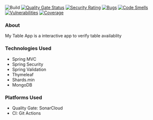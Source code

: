 ![Build](https://github.com/petruki/mytable-poc/workflows/Build/badge.svg)
[![Quality Gate Status](https://sonarcloud.io/api/project_badges/measure?project=petruki_mytable-poc&metric=alert_status)](https://sonarcloud.io/dashboard?id=petruki_mytable-poc)
[![Security Rating](https://sonarcloud.io/api/project_badges/measure?project=petruki_mytable-poc&metric=security_rating)](https://sonarcloud.io/dashboard?id=petruki_mytable-poc)
[![Bugs](https://sonarcloud.io/api/project_badges/measure?project=petruki_mytable-poc&metric=bugs)](https://sonarcloud.io/dashboard?id=petruki_mytable-poc)
[![Code Smells](https://sonarcloud.io/api/project_badges/measure?project=petruki_mytable-poc&metric=code_smells)](https://sonarcloud.io/dashboard?id=petruki_mytable-poc)
[![Vulnerabilities](https://sonarcloud.io/api/project_badges/measure?project=petruki_mytable-poc&metric=vulnerabilities)](https://sonarcloud.io/dashboard?id=petruki_mytable-poc)
[![Coverage](https://sonarcloud.io/api/project_badges/measure?project=petruki_mytable-poc&metric=coverage)](https://sonarcloud.io/dashboard?id=petruki_mytable-poc)

### About

My Table App is a interactive app to verify table availablity

### Technologies Used
- Spring MVC
- Spring Security
- Spring Validation
- Thymeleaf
- Shards.min
- MongoDB

### Platforms Used
- Quality Gate: SonarCloud
- CI: Git Actions